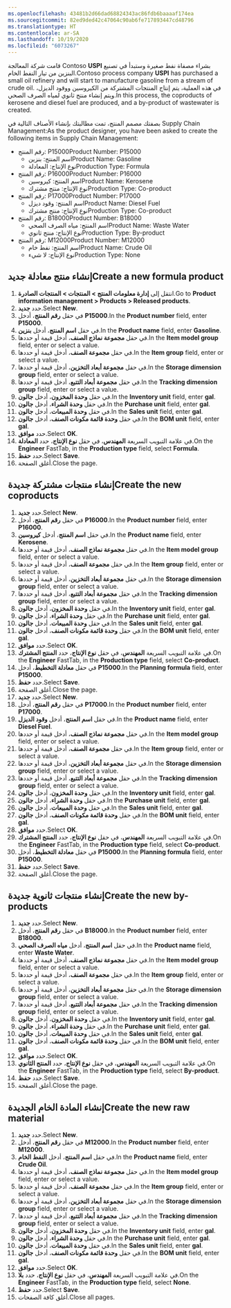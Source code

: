 ```yaml
---
ms.openlocfilehash: 43481b2d66dad68824343ac86fdb6baaaaf174ea
ms.sourcegitcommit: 82ed9ded42c47064c90ab6fe717893447cd48796
ms.translationtype: HT
ms.contentlocale: ar-SA
ms.lasthandoff: 10/19/2020
ms.locfileid: "6073267"
---
```

<span data-ttu-id="d363c-101">قامت شركة المعالجة Contoso **USPI** بشراء مصفاة نفط صغيرة وستبدأ في تصنيع البنزين من تيار النفط الخام.</span><span class="sxs-lookup"><span data-stu-id="d363c-101">Contoso process company **USPI** has purchased a small oil refinery and will start to manufacture gasoline from a stream of crude oil.</span></span> <span data-ttu-id="d363c-102">في هذه العملية، يتم إنتاج المنتجات المشتركة من الكيروسين ووقود الديزل، ويتم إنشاء منتج ثانوي لمياه الصرف الصحي.</span><span class="sxs-lookup"><span data-stu-id="d363c-102">In this process, the coproducts of kerosene and diesel fuel are produced, and a by-product of wastewater is created.</span></span> 

<span data-ttu-id="d363c-103">بصفتك مصمم المنتج، تمت مطالبتك بإنشاء الأصناف التالية في Supply Chain Management:</span><span class="sxs-lookup"><span data-stu-id="d363c-103">As the product designer, you have been asked to create the following items in Supply Chain Management:</span></span>

-   <span data-ttu-id="d363c-104">رقم المنتج: P15000</span><span class="sxs-lookup"><span data-stu-id="d363c-104">Product Number: P15000</span></span>
    -   <span data-ttu-id="d363c-105">اسم المنتج: بنزين</span><span class="sxs-lookup"><span data-stu-id="d363c-105">Product Name: Gasoline</span></span>
    -   <span data-ttu-id="d363c-106">نوع الإنتاج: المعادلة</span><span class="sxs-lookup"><span data-stu-id="d363c-106">Production Type: Formula</span></span>
-   <span data-ttu-id="d363c-107">رقم المنتج: P16000</span><span class="sxs-lookup"><span data-stu-id="d363c-107">Product Number: P16000</span></span>
    -   <span data-ttu-id="d363c-108">اسم المنتج: كيروسين</span><span class="sxs-lookup"><span data-stu-id="d363c-108">Product Name: Kerosene</span></span>
    -   <span data-ttu-id="d363c-109">نوع الإنتاج: منتج مشترك</span><span class="sxs-lookup"><span data-stu-id="d363c-109">Production Type: Co-product</span></span>
-   <span data-ttu-id="d363c-110">رقم المنتج: P17000</span><span class="sxs-lookup"><span data-stu-id="d363c-110">Product Number: P17000</span></span>
    -   <span data-ttu-id="d363c-111">اسم المنتج: وقود ديزل</span><span class="sxs-lookup"><span data-stu-id="d363c-111">Product Name: Diesel Fuel</span></span>
    -   <span data-ttu-id="d363c-112">نوع الإنتاج: منتج مشترك</span><span class="sxs-lookup"><span data-stu-id="d363c-112">Production Type: Co-product</span></span>
-   <span data-ttu-id="d363c-113">رقم المنتج: B18000</span><span class="sxs-lookup"><span data-stu-id="d363c-113">Product Number: B18000</span></span>
    -   <span data-ttu-id="d363c-114">اسم المنتج: مياه الصرف الصحي</span><span class="sxs-lookup"><span data-stu-id="d363c-114">Product Name: Waste Water</span></span>
    -   <span data-ttu-id="d363c-115">نوع الإنتاج: منتج ثانوي</span><span class="sxs-lookup"><span data-stu-id="d363c-115">Production Type: By-product</span></span>
-   <span data-ttu-id="d363c-116">رقم المنتج: M12000</span><span class="sxs-lookup"><span data-stu-id="d363c-116">Product Number: M12000</span></span>
    -   <span data-ttu-id="d363c-117">اسم المنتج: نفط خام</span><span class="sxs-lookup"><span data-stu-id="d363c-117">Product Name: Crude Oil</span></span>
    -   <span data-ttu-id="d363c-118">نوع الإنتاج: لا شيء</span><span class="sxs-lookup"><span data-stu-id="d363c-118">Production Type: None</span></span>

## <a name="create-a-new-formula-product"></a><span data-ttu-id="d363c-119">إنشاء منتج معادلة جديد</span><span class="sxs-lookup"><span data-stu-id="d363c-119">Create a new formula product</span></span>

1.  <span data-ttu-id="d363c-120">انتقل إلى **إدارة معلومات المنتج > المنتجات > المنتجات الصادرة**.</span><span class="sxs-lookup"><span data-stu-id="d363c-120">Go to **Product information management > Products > Released products**.</span></span>
2.  <span data-ttu-id="d363c-121">حدد **جديد**.</span><span class="sxs-lookup"><span data-stu-id="d363c-121">Select **New**.</span></span>
3.  <span data-ttu-id="d363c-122">في حقل **رقم المنتج**، أدخل **P15000**.</span><span class="sxs-lookup"><span data-stu-id="d363c-122">In the **Product number** field, enter **P15000**.</span></span>
4.  <span data-ttu-id="d363c-123">في حقل **اسم المنتج**، أدخل **بنزين**.</span><span class="sxs-lookup"><span data-stu-id="d363c-123">In the **Product name** field, enter **Gasoline**.</span></span>
5.  <span data-ttu-id="d363c-124">في حقل **مجموعة نماذج الصنف**، أدخل قيمة أو حددها.</span><span class="sxs-lookup"><span data-stu-id="d363c-124">In the **Item model group** field, enter or select a value.</span></span>
6.  <span data-ttu-id="d363c-125">في حقل **مجموعة الصنف**، أدخل قيمة أو حددها.</span><span class="sxs-lookup"><span data-stu-id="d363c-125">In the **Item group** field, enter or select a value.</span></span>
7.  <span data-ttu-id="d363c-126">في حقل **مجموعة أبعاد التخزين**، أدخل قيمة أو حددها.</span><span class="sxs-lookup"><span data-stu-id="d363c-126">In the **Storage dimension group** field, enter or select a value.</span></span>
8.  <span data-ttu-id="d363c-127">في حقل **مجموعة أبعاد التتبع**، أدخل قيمة أو حددها.</span><span class="sxs-lookup"><span data-stu-id="d363c-127">In the **Tracking dimension group** field, enter or select a value.</span></span>
9.  <span data-ttu-id="d363c-128">في حقل **وحدة المخزون**، أدخل **جالون**.</span><span class="sxs-lookup"><span data-stu-id="d363c-128">In the **Inventory unit** field, enter **gal**.</span></span>
10. <span data-ttu-id="d363c-129">في حقل **وحدة الشراء**، أدخل **جالون**.</span><span class="sxs-lookup"><span data-stu-id="d363c-129">In the **Purchase unit** field, enter **gal**.</span></span>
11. <span data-ttu-id="d363c-130">في حقل **وحدة المبيعات**، أدخل **جالون**.</span><span class="sxs-lookup"><span data-stu-id="d363c-130">In the **Sales unit** field, enter **gal**.</span></span>
12. <span data-ttu-id="d363c-131">في حقل **وحدة قائمة مكونات الصنف**، أدخل **جالون**.</span><span class="sxs-lookup"><span data-stu-id="d363c-131">In the **BOM unit** field, enter **gal**.</span></span>
13. <span data-ttu-id="d363c-132">حدد **موافق**.</span><span class="sxs-lookup"><span data-stu-id="d363c-132">Select **OK**.</span></span>
14. <span data-ttu-id="d363c-133">في علامة التبويب السريعة **المهندس**، في حقل **نوع الإنتاج**، حدد **المعادلة**.</span><span class="sxs-lookup"><span data-stu-id="d363c-133">On the **Engineer** FastTab, in the **Production type** field, select **Formula**.</span></span>
15. <span data-ttu-id="d363c-134">حدد **حفظ**.</span><span class="sxs-lookup"><span data-stu-id="d363c-134">Select **Save**.</span></span>
16. <span data-ttu-id="d363c-135">أغلق الصفحة.</span><span class="sxs-lookup"><span data-stu-id="d363c-135">Close the page.</span></span>


##  <a name="create-the-new-coproducts"></a><span data-ttu-id="d363c-136">إنشاء منتجات مشتركة جديدة</span><span class="sxs-lookup"><span data-stu-id="d363c-136">Create the new coproducts</span></span>

1. <span data-ttu-id="d363c-137">حدد **جديد**.</span><span class="sxs-lookup"><span data-stu-id="d363c-137">Select **New**.</span></span>
18. <span data-ttu-id="d363c-138">في حقل **رقم المنتج**، أدخل **P16000**.</span><span class="sxs-lookup"><span data-stu-id="d363c-138">In the **Product number** field, enter **P16000**.</span></span>
19. <span data-ttu-id="d363c-139">في حقل **اسم المنتج**، أدخل **كيروسين**.</span><span class="sxs-lookup"><span data-stu-id="d363c-139">In the **Product name** field, enter **Kerosene**.</span></span>
20. <span data-ttu-id="d363c-140">في حقل **مجموعة نماذج الصنف**، أدخل قيمة أو حددها.</span><span class="sxs-lookup"><span data-stu-id="d363c-140">In the **Item model group** field, enter or select a value.</span></span>
21. <span data-ttu-id="d363c-141">في حقل **مجموعة الصنف**، أدخل قيمة أو حددها.</span><span class="sxs-lookup"><span data-stu-id="d363c-141">In the **Item group** field, enter or select a value.</span></span>
22. <span data-ttu-id="d363c-142">في حقل **مجموعة أبعاد التخزين**، أدخل قيمة أو حددها.</span><span class="sxs-lookup"><span data-stu-id="d363c-142">In the **Storage dimension group** field, enter or select a value.</span></span>
23. <span data-ttu-id="d363c-143">في حقل **مجموعة أبعاد التتبع**، أدخل قيمة أو حددها.</span><span class="sxs-lookup"><span data-stu-id="d363c-143">In the **Tracking dimension group** field, enter or select a value.</span></span>
24. <span data-ttu-id="d363c-144">في حقل **وحدة المخزون**، أدخل **جالون**.</span><span class="sxs-lookup"><span data-stu-id="d363c-144">In the **Inventory unit** field, enter **gal**.</span></span>
25. <span data-ttu-id="d363c-145">في حقل **وحدة الشراء**، أدخل **جالون**.</span><span class="sxs-lookup"><span data-stu-id="d363c-145">In the **Purchase unit** field, enter **gal**.</span></span>
26. <span data-ttu-id="d363c-146">في حقل **وحدة المبيعات**، أدخل **جالون**.</span><span class="sxs-lookup"><span data-stu-id="d363c-146">In the **Sales unit** field, enter **gal**.</span></span>
27. <span data-ttu-id="d363c-147">في حقل **وحدة قائمة مكونات الصنف**، أدخل **جالون**.</span><span class="sxs-lookup"><span data-stu-id="d363c-147">In the **BOM unit** field, enter **gal**.</span></span>
28. <span data-ttu-id="d363c-148">حدد **موافق**.</span><span class="sxs-lookup"><span data-stu-id="d363c-148">Select **OK**.</span></span>
29. <span data-ttu-id="d363c-149">في علامة التبويب السريعة **المهندس**، في حقل **نوع الإنتاج**، حدد **المنتج المشترك**.</span><span class="sxs-lookup"><span data-stu-id="d363c-149">On the **Engineer** FastTab, in the **Production type** field, select **Co-product**.</span></span>
30. <span data-ttu-id="d363c-150">في حقل **معادلة التخطيط**، أدخل **P15000**.</span><span class="sxs-lookup"><span data-stu-id="d363c-150">In the **Planning formula** field, enter **P15000**.</span></span>
31. <span data-ttu-id="d363c-151">حدد **حفظ**.</span><span class="sxs-lookup"><span data-stu-id="d363c-151">Select **Save**.</span></span>
32. <span data-ttu-id="d363c-152">أغلق الصفحة.</span><span class="sxs-lookup"><span data-stu-id="d363c-152">Close the page.</span></span>
33. <span data-ttu-id="d363c-153">حدد **جديد**.</span><span class="sxs-lookup"><span data-stu-id="d363c-153">Select **New**.</span></span>
34. <span data-ttu-id="d363c-154">في حقل **رقم المنتج**، أدخل **P17000**.</span><span class="sxs-lookup"><span data-stu-id="d363c-154">In the **Product number** field, enter **P17000**.</span></span>
35. <span data-ttu-id="d363c-155">في حقل **اسم المنتج**، أدخل **وقود الديزل**.</span><span class="sxs-lookup"><span data-stu-id="d363c-155">In the **Product name** field, enter **Diesel Fuel**.</span></span>
36. <span data-ttu-id="d363c-156">في حقل **مجموعة نماذج الصنف**، أدخل قيمة أو حددها.</span><span class="sxs-lookup"><span data-stu-id="d363c-156">In the **Item model group** field, enter or select a value.</span></span>
37. <span data-ttu-id="d363c-157">في حقل **مجموعة الصنف**، أدخل قيمة أو حددها.</span><span class="sxs-lookup"><span data-stu-id="d363c-157">In the **Item group** field, enter or select a value.</span></span>
38. <span data-ttu-id="d363c-158">في حقل **مجموعة أبعاد التخزين**، أدخل قيمة أو حددها.</span><span class="sxs-lookup"><span data-stu-id="d363c-158">In the **Storage dimension group** field, enter or select a value.</span></span>
39. <span data-ttu-id="d363c-159">في حقل **مجموعة أبعاد التتبع**، أدخل قيمة أو حددها.</span><span class="sxs-lookup"><span data-stu-id="d363c-159">In the **Tracking dimension group** field, enter or select a value.</span></span>
40. <span data-ttu-id="d363c-160">في حقل **وحدة المخزون**، أدخل **جالون**.</span><span class="sxs-lookup"><span data-stu-id="d363c-160">In the **Inventory unit** field, enter **gal**.</span></span>
41. <span data-ttu-id="d363c-161">في حقل **وحدة الشراء**، أدخل **جالون**.</span><span class="sxs-lookup"><span data-stu-id="d363c-161">In the **Purchase unit** field, enter **gal**.</span></span>
42. <span data-ttu-id="d363c-162">في حقل **وحدة المبيعات**، أدخل **جالون**.</span><span class="sxs-lookup"><span data-stu-id="d363c-162">In the **Sales unit** field, enter **gal**.</span></span>
43. <span data-ttu-id="d363c-163">في حقل **وحدة قائمة مكونات الصنف**، أدخل **جالون**.</span><span class="sxs-lookup"><span data-stu-id="d363c-163">In the **BOM unit** field, enter **gal**.</span></span>
44. <span data-ttu-id="d363c-164">حدد **موافق**.</span><span class="sxs-lookup"><span data-stu-id="d363c-164">Select **OK**.</span></span>
45. <span data-ttu-id="d363c-165">في علامة التبويب السريعة **المهندس**، في حقل **نوع الإنتاج**، حدد **المنتج المشترك**.</span><span class="sxs-lookup"><span data-stu-id="d363c-165">On the **Engineer** FastTab, in the **Production type** field, select **Co-product**.</span></span>
46. <span data-ttu-id="d363c-166">في حقل **معادلة التخطيط**، أدخل **P15000**.</span><span class="sxs-lookup"><span data-stu-id="d363c-166">In the **Planning formula** field, enter **P15000**.</span></span>
47. <span data-ttu-id="d363c-167">حدد **حفظ**.</span><span class="sxs-lookup"><span data-stu-id="d363c-167">Select **Save**.</span></span>
48. <span data-ttu-id="d363c-168">أغلق الصفحة.</span><span class="sxs-lookup"><span data-stu-id="d363c-168">Close the page.</span></span>


## <a name="create-the-new-by-products"></a><span data-ttu-id="d363c-169">إنشاء منتجات ثانوية جديدة</span><span class="sxs-lookup"><span data-stu-id="d363c-169">Create the new by-products</span></span>

1. <span data-ttu-id="d363c-170">حدد **جديد**.</span><span class="sxs-lookup"><span data-stu-id="d363c-170">Select **New**.</span></span>
50. <span data-ttu-id="d363c-171">في حقل **رقم المنتج**، أدخل **B18000**.</span><span class="sxs-lookup"><span data-stu-id="d363c-171">In the **Product number** field, enter **B18000**.</span></span>
51. <span data-ttu-id="d363c-172">في حقل **اسم المنتج**، أدخل **مياه الصرف الصحي**.</span><span class="sxs-lookup"><span data-stu-id="d363c-172">In the **Product name** field, enter **Waste Water**.</span></span>
52. <span data-ttu-id="d363c-173">في حقل **مجموعة نماذج الصنف**، أدخل قيمة أو حددها.</span><span class="sxs-lookup"><span data-stu-id="d363c-173">In the **Item model group** field, enter or select a value.</span></span>
53. <span data-ttu-id="d363c-174">في حقل **مجموعة الصنف**، أدخل قيمة أو حددها.</span><span class="sxs-lookup"><span data-stu-id="d363c-174">In the **Item group** field, enter or select a value.</span></span>
54. <span data-ttu-id="d363c-175">في حقل **مجموعة أبعاد التخزين**، أدخل قيمة أو حددها.</span><span class="sxs-lookup"><span data-stu-id="d363c-175">In the **Storage dimension group** field, enter or select a value.</span></span>
55. <span data-ttu-id="d363c-176">في حقل **مجموعة أبعاد التتبع**، أدخل قيمة أو حددها.</span><span class="sxs-lookup"><span data-stu-id="d363c-176">In the **Tracking dimension group** field, enter or select a value.</span></span>
56. <span data-ttu-id="d363c-177">في حقل **وحدة المخزون**، أدخل **جالون**.</span><span class="sxs-lookup"><span data-stu-id="d363c-177">In the **Inventory unit** field, enter **gal**.</span></span>
57. <span data-ttu-id="d363c-178">في حقل **وحدة الشراء**، أدخل **جالون**.</span><span class="sxs-lookup"><span data-stu-id="d363c-178">In the **Purchase unit** field, enter **gal**.</span></span>
58. <span data-ttu-id="d363c-179">في حقل **وحدة المبيعات**، أدخل **جالون**.</span><span class="sxs-lookup"><span data-stu-id="d363c-179">In the **Sales unit** field, enter **gal**.</span></span>
59. <span data-ttu-id="d363c-180">في حقل **وحدة قائمة مكونات الصنف**، أدخل **جالون**.</span><span class="sxs-lookup"><span data-stu-id="d363c-180">In the **BOM unit** field, enter **gal**.</span></span>
60. <span data-ttu-id="d363c-181">حدد **موافق**.</span><span class="sxs-lookup"><span data-stu-id="d363c-181">Select **OK**.</span></span>
61. <span data-ttu-id="d363c-182">في علامة التبويب السريعة **المهندس**، في حقل **نوع الإنتاج**، حدد **المنتج الثانوي**.</span><span class="sxs-lookup"><span data-stu-id="d363c-182">On the **Engineer** FastTab, in the **Production type** field, select **By-product**.</span></span>
62. <span data-ttu-id="d363c-183">حدد **حفظ**.</span><span class="sxs-lookup"><span data-stu-id="d363c-183">Select **Save**.</span></span>
63. <span data-ttu-id="d363c-184">أغلق الصفحة.</span><span class="sxs-lookup"><span data-stu-id="d363c-184">Close the page.</span></span>


## <a name="create-the-new-raw-material"></a><span data-ttu-id="d363c-185">إنشاء المادة الخام الجديدة</span><span class="sxs-lookup"><span data-stu-id="d363c-185">Create the new raw material</span></span>

1. <span data-ttu-id="d363c-186">حدد **جديد**.</span><span class="sxs-lookup"><span data-stu-id="d363c-186">Select **New**.</span></span>
65. <span data-ttu-id="d363c-187">في حقل **رقم المنتج**، أدخل **M12000**.</span><span class="sxs-lookup"><span data-stu-id="d363c-187">In the **Product number** field, enter **M12000**.</span></span>
66. <span data-ttu-id="d363c-188">في حقل **اسم المنتج**، أدخل **النفط الخام**.</span><span class="sxs-lookup"><span data-stu-id="d363c-188">In the **Product name** field, enter **Crude Oil**.</span></span>
67. <span data-ttu-id="d363c-189">في حقل **مجموعة نماذج الصنف**، أدخل قيمة أو حددها.</span><span class="sxs-lookup"><span data-stu-id="d363c-189">In the **Item model group** field, enter or select a value.</span></span>
68. <span data-ttu-id="d363c-190">في حقل **مجموعة الصنف**، أدخل قيمة أو حددها.</span><span class="sxs-lookup"><span data-stu-id="d363c-190">In the **Item group** field, enter or select a value.</span></span>
69. <span data-ttu-id="d363c-191">في حقل **مجموعة أبعاد التخزين**، أدخل قيمة أو حددها.</span><span class="sxs-lookup"><span data-stu-id="d363c-191">In the **Storage dimension group** field, enter or select a value.</span></span>
70. <span data-ttu-id="d363c-192">في حقل **مجموعة أبعاد التتبع**، أدخل قيمة أو حددها.</span><span class="sxs-lookup"><span data-stu-id="d363c-192">In the **Tracking dimension group** field, enter or select a value.</span></span>
71. <span data-ttu-id="d363c-193">في حقل **وحدة المخزون**، أدخل **جالون**.</span><span class="sxs-lookup"><span data-stu-id="d363c-193">In the **Inventory unit** field, enter **gal**.</span></span>
72. <span data-ttu-id="d363c-194">في حقل **وحدة الشراء**، أدخل **جالون**.</span><span class="sxs-lookup"><span data-stu-id="d363c-194">In the **Purchase unit** field, enter **gal**.</span></span>
73. <span data-ttu-id="d363c-195">في حقل **وحدة المبيعات**، أدخل **جالون**.</span><span class="sxs-lookup"><span data-stu-id="d363c-195">In the **Sales unit** field, enter **gal**.</span></span>
74. <span data-ttu-id="d363c-196">في حقل **وحدة قائمة مكونات الصنف**، أدخل **جالون**.</span><span class="sxs-lookup"><span data-stu-id="d363c-196">In the **BOM unit** field, enter **gal**.</span></span>
75. <span data-ttu-id="d363c-197">حدد **موافق**.</span><span class="sxs-lookup"><span data-stu-id="d363c-197">Select **OK**.</span></span>
76. <span data-ttu-id="d363c-198">في علامة التبويب السريعة **المهندس**، في حقل **نوع الإنتاج**، حدد **بلا**.</span><span class="sxs-lookup"><span data-stu-id="d363c-198">On the **Engineer** FastTab, in the **Production type** field, select **None**.</span></span>
77. <span data-ttu-id="d363c-199">حدد **حفظ**.</span><span class="sxs-lookup"><span data-stu-id="d363c-199">Select **Save**.</span></span>
78. <span data-ttu-id="d363c-200">أغلق كافة الصفحات.</span><span class="sxs-lookup"><span data-stu-id="d363c-200">Close all pages.</span></span>
